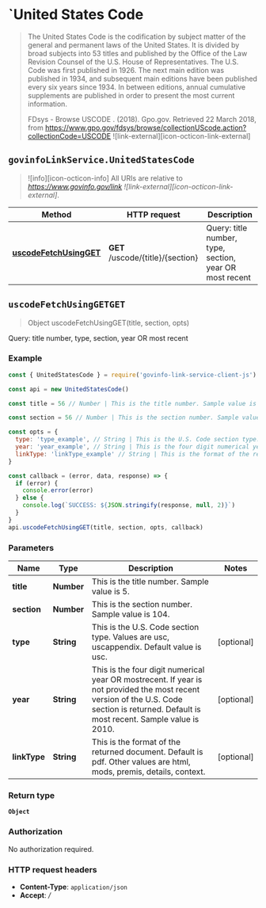 # `United States Code

> The United States Code is the codification by subject matter of the general and permanent laws of the United States. It is divided by broad subjects into 53 titles and published by the Office of the Law Revision Counsel of the U.S. House of Representatives. The U.S. Code was first published in 1926. The next main edition was published in 1934, and subsequent main editions have been published every six years since 1934. In between editions, annual cumulative supplements are published in order to present the most current information.
>
> FDsys - Browse USCODE . (2018). Gpo.gov. Retrieved 22 March 2018, from <https://www.gpo.gov/fdsys/browse/collectionUScode.action?collectionCode=USCODE> ![link-external][icon-octicon-link-external]

## `govinfoLinkService.UnitedStatesCode`

> ![info][icon-octicon-info] All URIs are relative to _<https://www.govinfo.gov/link> ![link-external][icon-octicon-link-external]_.

| Method                                                             | HTTP request                      | Description                                             |
| ------------------------------------------------------------------ | --------------------------------- | ------------------------------------------------------- |
| [**uscodeFetchUsingGET**](UnitedStatesCode.md#uscodeFetchUsingGET) | **GET** /uscode/{title}/{section} | Query: title number, type, section, year OR most recent |

<a name="uscodeFetchUsingGET"></a>

## **`uscodeFetchUsingGETGET`**

> Object uscodeFetchUsingGET(title, section, opts)

Query: title number, type, section, year OR most recent

### Example

```javascript
const { UnitedStatesCode } = require('govinfo-link-service-client-js')

const api = new UnitedStatesCode()

const title = 56 // Number | This is the title number. Sample value is 5.

const section = 56 // Number | This is the section number. Sample value is 104.

const opts = {
  type: 'type_example', // String | This is the U.S. Code section type. Values are usc, uscappendix. Default value is usc.
  year: 'year_example', // String | This is the four digit numerical year OR mostrecent. If year is not provided the most recent version of the U.S. Code section is returned. Default is most recent. Sample value is 2010.
  linkType: 'linkType_example' // String | This is the format of the returned document. Default is pdf. Other values are html, mods, premis, details, context.
}

const callback = (error, data, response) => {
  if (error) {
    console.error(error)
  } else {
    console.log(`SUCCESS: ${JSON.stringify(response, null, 2)}`)
  }
}
api.uscodeFetchUsingGET(title, section, opts, callback)
```

### Parameters

| Name         | Type       | Description                                                                                                                                                                              | Notes      |
| ------------ | ---------- | ---------------------------------------------------------------------------------------------------------------------------------------------------------------------------------------- | ---------- |
| **title**    | **Number** | This is the title number. Sample value is 5.                                                                                                                                             |
| **section**  | **Number** | This is the section number. Sample value is 104.                                                                                                                                         |
| **type**     | **String** | This is the U.S. Code section type. Values are usc, uscappendix. Default value is usc.                                                                                                   | [optional] |
| **year**     | **String** | This is the four digit numerical year OR mostrecent. If year is not provided the most recent version of the U.S. Code section is returned. Default is most recent. Sample value is 2010. | [optional] |
| **linkType** | **String** | This is the format of the returned document. Default is pdf. Other values are html, mods, premis, details, context.                                                                      | [optional] |

### Return type

**`Object`**

### Authorization

No authorization required.

### HTTP request headers

* **Content-Type**: `application/json`
* **Accept**: _/_
